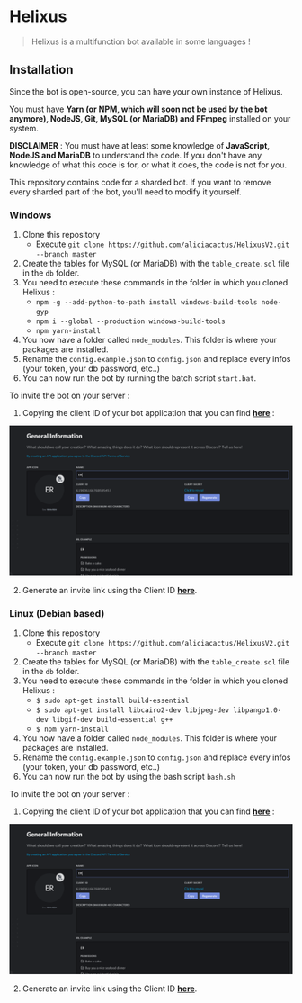 # Helixus

> Helixus is a multifunction bot available in some languages !

## Installation

Since the bot is open-source, you can have your own instance of Helixus.

You must have **Yarn (or NPM, which will soon __not__ be used by the bot anymore), NodeJS, Git, MySQL (or MariaDB) and FFmpeg** installed on your system.

**DISCLAIMER** : You must have at least some knowledge of **JavaScript, NodeJS and MariaDB** to understand the code. If you don't have  any knowledge of what this code is for, or what it does, the code is not for you.

This repository contains code for a sharded bot. If you want to remove every sharded part of the bot, you'll need to modify it yourself.

### Windows

1. Clone this repository
   * Execute `git clone https://github.com/aliciacactus/HelixusV2.git --branch master`
2. Create the tables for MySQL (or MariaDB) with the `table_create.sql` file in the `db` folder.
3. You need to execute these commands in the folder in which you cloned Helixus :
   * `npm -g --add-python-to-path install windows-build-tools node-gyp`
   * `npm i --global --production windows-build-tools`
   * `npm yarn-install`
4. You now have a folder called `node_modules`. This folder is where your packages are installed.
5. Rename the `config.example.json` to `config.json` and replace every infos (your token, your db password, etc..)
6. You can now run the bot by running the batch script `start.bat`.

To invite the bot on your server :
1. Copying the client ID of your bot application that you can find [**here**](https://discordapp.com/developers/applications/) :

![](./mdassets/ClientID.PNG)

2. Generate an invite link using the Client ID [**here**](https://discordapi.com/permissions.html).

### Linux (Debian based)

1. Clone this repository
   * Execute `git clone https://github.com/aliciacactus/HelixusV2.git --branch master`
2. Create the tables for MySQL (or MariaDB) with the `table_create.sql` file in the `db` folder.
3. You need to execute these commands in the folder in which you cloned Helixus :
   * `$ sudo apt-get install build-essential`
   * `$ sudo apt-get install libcairo2-dev libjpeg-dev libpango1.0-dev libgif-dev build-essential g++`
   * `$ npm yarn-install`
4. You now have a folder called `node_modules`. This folder is where your packages are installed.
5. Rename the `config.example.json` to `config.json` and replace every infos (your token, your db password, etc..)
6. You can now run the bot by using the bash script `bash.sh`

To invite the bot on your server :
1. Copying the client ID of your bot application that you can find [**here**](https://discordapp.com/developers/applications/) :

![](./mdassets/ClientID.PNG)

2. Generate an invite link using the Client ID [**here**](https://discordapi.com/permissions.html).

